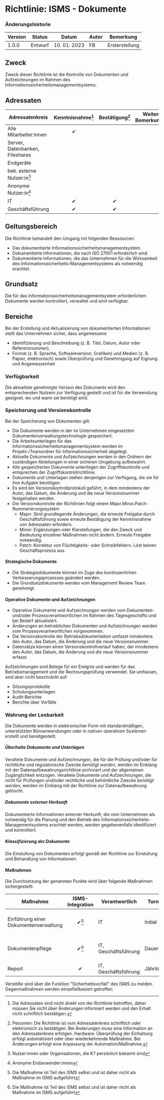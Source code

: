 # Richtlinie: ISMS - Dokumente

### Änderungshistorie
| Version | Status  | Datum        | Autor | Bemerkung      |
| ------- | ------- | ------------ | ----- | -------------- |
| 1.0.0   | Entwurf | 10. 01. 2023 | FB    | Ersterstellung |

## Zweck

Zweck dieser Richtlinie ist die Kontrolle von Dokumenten und Aufzeichnungen im Rahmen des Informationssicherheitsmanagementsystems.

## Adressaten

| Adressatenkreis                 | Kenntnisnahme[^3] | Bestätigung[^4] | Weitere Bemerkungen |
| ------------------------------- | :---------------: | :-------------: | ------------------- |
| Alle Mitarbeiter:innen          |         ✔         |                 |                     |
| Server, Datenbanken, Fileshares |                   |                 |                     |
| Endgeräte                       |                   |                 |                     |
| bek. externe Nutzer:in[^1]      |                   |                 |                     |
| Anonyme Nutzer:in[^2]           |                   |                 |                     |
| IT                              |         ✔         |        ✔        |                     |
| Geschäftsführung                |         ✔         |        ✔        |                     |

[^1]: Nutzer:innen oder Organisationen, die K7 persönlich bekannt sind
[^2]: Anonyme Endanwender:innen
[^3]: Die Adressaten sind nicht direkt von der Richtlinie betroffen, daher müssen Sie nicht über Änderungen informiert werden und den Erhalt nicht schriftlich bestätigen.
[^4]: Personen: Die Richtlinie ist vom Adressatenkreis schriftlich oder elektronisch zu bestätigen. Bei Änderungen muss eine Information an den Adressatenkreis erfolgen. Hardware: Überprüfung der Einhaltung erfolgt automatisiert oder über wiederkehrende Maßnahme. Bei Änderungen erfolgt eine Anpassung der Automation/Maßnahme.


## Geltungsbereich

Die Richtlinie behandelt den Umgang mit folgenden Ressourcen:

- Das dokumentierte Informationssicherheitsmanagementsystem.
- Dokumentierte Informationen, die nach ISO 27001 erforderlich sind.
- Dokumentierte Informationen, die das Unternehmen für die Wirksamkeit des Informationssicherheits-Managementsystems als notwendig erachtet.

## Grundsatz

Die für das Informationssicherheitsmanagementsystem erforderlichen Dokumente werden kontrolliert, verwaltet und sind verfügbar.

## Bereiche

Bei der Erstellung und Aktualisierung von dokumentierten Informationen
stellt das Unternehmen sicher, dass angemessene

-   Identifizierung und Beschreibung (z. B. Titel, Datum, Autor oder Referenznummer),
-   Format (z. B. Sprache, Softwareversion, Grafiken) und Medien (z. B. Papier, elektronisch) sowie Überprüfung und Genehmigung auf Eignung und Angemessenheit 
   
### Verfügbarkeit

Die aktuellste genehmigte Version des Dokuments wird den entsprechenden Nutzern zur Verfügung gestellt und ist für die Verwendung geeignet, wo und wann sie benötigt wird.

### Speicherung und Versionskontrolle

Bei der Speicherung von Dokumenten gilt:

- Die Dokumente werden in der im Unternehmen eingesetzten Dokumentenverwaltungstechnologie gespeichert.
- Die Arbeitsunterlagen für das Informationssicherheitsmanagementsystem werden im Projekt-/Teamordner für Informationssicherheit abgelegt.
- Aktuelle Dokumente und Aufzeichnungen werden in den Ordnern der zuständigen Abteilungen in einer sicheren Umgebung aufbewahrt.
- Alle gespeicherten Dokumente unterliegen der Zugriffskontrolle und entsprechen der Zugriffskontrollrichtlinie.
- Dokumente und Unterlagen stehen denjenigen zur Verfügung, die sie für ihre Aufgabe benötigen.
 - Es wird ein Versionskontrollprotokoll geführt, in dem mindestens der Autor, das Datum, die Änderung und die neue Versionsnummer festgehalten werden.
 - Die Versionskontrolle der Richtlinien folgt einem Major.Minor.Patch-Nummerierungssystem
   - Major: Sind grundlegende Änderungen, die erneute Freigabe durch Geschäftsführung sowie erneute Bestätigung der Kenntnisnahme von Adressaten erfordern.
   - Minor: Ergänzungen oder Klarstellungen, die den Zweck und Bedeutung einzelner Maßnahmen nicht ändern. Erneute Freigabe notwendig.
   - Patch: Korrektur von Flüchtigkeits- oder Schreibfehlern. Löst keinen Geschäftsprozess aus.
 
#### Strategische Dokumente
 
 - Die Strategiedokumente können im Zuge des kontinuierlichen Verbesserungsprozesses geändert werden.
 - Die Grundsatzdokumente werden vom Management Review Team genehmigt.

#### Operative Dokumente und Aufzeichnungen

- Operative Dokumente und Aufzeichnungen werden vom Dokumenten- und/oder Prozessverantwortlichen im Rahmen des Tagesgeschäfts und bei Bedarf aktualisiert.
- Änderungen an betrieblichen Dokumenten und Aufzeichnungen werden vom Prozessverantwortlichen vorgenommen.
- Die Versionskontrolle der Betriebsdokumentation umfasst mindestens den Autor, das Datum, die Änderung und die neue Versionsnummer.
- Datensätze können einen Versionskontrollverlauf haben, der mindestens den Autor, das Datum, die Änderung und die neue Versionsnummer erfasst.

Aufzeichnungen sind Belege für ein Ereignis und werden für das Betriebsmanagement und die Rechnungsprüfung verwendet. Sie umfassen, sind aber nicht beschränkt auf:

-   Sitzungsprotokolle
-   Schulungsunterlagen
-   Audit-Berichte
-   Berichte über Vorfälle

### Wahrung der Lesbarkeit

Die Dokumente werden in elektronischer Form mit standardmäßigen, unterstützten Büroanwendungen oder in nativen operativen Systemen erstellt und bereitgestellt.

##### Überholte Dokumente und Unterlagen

Veraltete Dokumente und Aufzeichnungen, die für die Prüfung und/oder für rechtliche und regulatorische Zwecke *benötigt werden*, werden im Einklang mit der Datenaufbewahrungsrichtlinie archiviert und der allgemeinen Zugänglichkeit entzogen.
Veraltete Dokumente und Aufzeichnungen, die *nicht* für Prüfungen und/oder rechtliche und behördliche Zwecke *benötigt werden*, werden im Einklang mit der Richtlinie zur Datenaufbewahrung gelöscht.

##### Dokumente externer Herkunft

Dokumentierte Informationen externer Herkunft, die vom Unternehmen als notwendig für die Planung und den Betrieb des Informationssicherheits-Managementsystems erachtet werden, werden gegebenenfalls identifiziert und kontrolliert.

##### Klassifizierung der Dokumente

Die Einstufung von Dokumenten erfolgt gemäß der Richtlinie zur Einstufung und Behandlung von Informationen.

#### Maßnahmen

Die Durchsetzung der genannten Punkte wird über folgende Maßnahmen sichergestellt:

| Maßnahme                              | ISMS-Integration | Verantwortlich       | Turnus    | Beschreibung                                                                           |
| ------------------------------------- | :--------------: | -------------------- | --------- | -------------------------------------------------------------------------------------- |
| Einführung einer Dokumentenverwaltung |      ✔[^5]       | IT                   | Initial   | Einführung einer Dokumentenverwaltung, die die Anforderungen dieser Richtlinie erfüllt |
| Dokumentenpflege                      |      ✔[^5]       | IT, Geschäftsführung | Dauerhaft | Platzierung aller relevaten Dokumente in der Dokumentenverwaltung                      |
| Report                                |        ✔         | IT, Geschäftsführung | Jährlich  | Überprüfung                                                                            |

[^5]: Die Maßnahme ist Teil des ISMS selbst und ist daher nicht als Maßnahme im ISMS aufgeführt

Verstöße sind über die Funktion "Sicherheitsvorfall" des ISMS zu melden. Gegenmaßnahmen werden einzelfallbasiert getroffen.